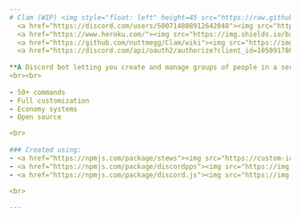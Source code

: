 ```yaml
---
# Clam (WIP) <img style="float: left" height=45 src="https://raw.githubusercontent.com/nuttmegg/Clam/main/src/assets/images/icon_transparent.png">
  <a href="https://discord.com/users/500714808912642048"><img src="https://img.shields.io/badge/Created%20by-nutmeg%236868-blue?style=flat&color=FF523A&logo=discord&logoColor=white" alt="created by nutmeg#6868"></a>
  <a href="https://www.heroku.com/"><img src="https://img.shields.io/badge/Powered%20by%20Heroku-6567a5?style=flat&color=6567a5&logo=heroku&logoColor=white" alt="powered by heroku"></a>
  <a href="https://github.com/nuttmegg/Clam/wiki"><img src="https://img.shields.io/badge/Documentation-clam?color=purple&logo=gitbook&logoColor=white" alt="documentation" /></a>
  <a href="https://discord.com/api/oauth2/authorize?client_id=1050917862233100508&permissions=414733167680&scope=bot"><img src="https://img.shields.io/badge/Invite%20to%20server-blue?style=flat&color=blue&logo=discord&logoColor=white" alt="invite to server"></a>
  
**A Discord bot letting you create and manage groups of people in a server**
<br><br>
    
- 50+ commands
- Full customization
- Economy systems
- Open source

<br>
    
### Created using:
- <a href="https://npmjs.com/package/stews"><img src="https://custom-icon-badges.demolab.com/badge/Stews-v1.6.5-orange.svg?logo=stew&logoColor=white" alt="stews version"></a>
- <a href="https://npmjs.com/package/discordpps"><img src="https://img.shields.io/badge/discord+ps-v0.6.0-blue?style=flat&color=blue&logo=discord&logoColor=white" alt="discord+ps version" /></a>
- <a href="https://npmjs.com/package/discord.js"><img src="https://img.shields.io/badge/discord.js-v14.11.0-blue?style=flat&color=7289da&logo=discord&logoColor=white" alt="discord.js version" /></a>
    
<br>

---
```

